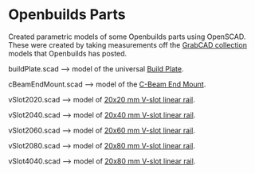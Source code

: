 # Openbuilds Parts

Created parametric models of some Openbuilds parts using OpenSCAD.  These were created by taking measurements off the [GrabCAD collection](https://grabcad.com/openbuilds-1) models that Openbuilds has posted.

buildPlate.scad --> model of the universal [Build Plate](https://openbuildspartstore.com/build-plate/).

cBeamEndMount.scad --> model of the [C-Beam End Mount](https://openbuildspartstore.com/c-beam-end-mount/).

vSlot2020.scad --> model of [20x20 mm V-slot linear rail](https://openbuildspartstore.com/v-slot-20x20-linear-rail/).

vSlot2040.scad --> model of [20x40 mm V-slot linear rail](https://openbuildspartstore.com/v-slot-20x40-linear-rail/).

vSlot2060.scad --> model of [20x60 mm V-slot linear rail](https://openbuildspartstore.com/v-slot-20x60-linear-rail/).

vSlot2080.scad --> model of [20x80 mm V-slot linear rail](https://openbuildspartstore.com/v-slot-20x80-linear-rail/).

vSlot4040.scad --> model of [20x80 mm V-slot linear rail](https://openbuildspartstore.com/v-slot-40x40-linear-rail/).
